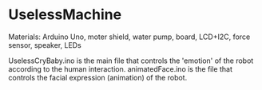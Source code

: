 # UselessMachine

Materials:
Arduino Uno, moter shield, water pump, board, LCD+I2C, force sensor, speaker, LEDs


UselessCryBaby.ino is the main file that controls the 'emotion' of the robot according to the human interaction.
animatedFace.ino is the file that controls the facial expression (animation) of the robot.
